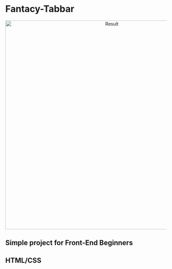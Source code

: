 # Fantacy-Tabbar

<p align="center">
  <img src="results.jpg" width="650" title="Result">
</p>

## Simple project for Front-End Beginners
## HTML/CSS